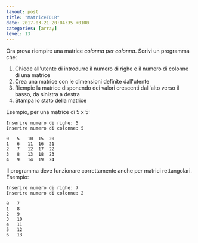 ```yaml
---
layout: post
title: "MatriceTDLR"
date: 2017-03-21 20:04:35 +0100
categories: [array]
level: 13
---
```


Ora prova riempire una matrice *colonna per colonna*. Scrivi un programma che:

1. Chiede all'utente di introdurre il numero di righe e il numero di colonne di una matrice
2. Crea una matrice con le dimensioni definite dall'utente 
3. Riempie la matrice disponendo dei valori crescenti dall'alto verso il basso, da sinistra a destra
4. Stampa lo stato della matrice

Esempio, per una matrice di 5 x 5:

~~~text
Inserire numero di righe: 5
Inserire numero di colonne: 5

0	5	10	15	20	
1	6	11	16	21	
2	7	12	17	22	
3	8	13	18	23	
4	9	14	19	24	
~~~

Il programma deve funzionare correttamente anche per matrici rettangolari. Esempio:

~~~text
Inserire numero di righe: 7
Inserire numero di colonne: 2

0	7	
1	8	
2	9	
3	10	
4	11	
5	12	
6	13		
~~~